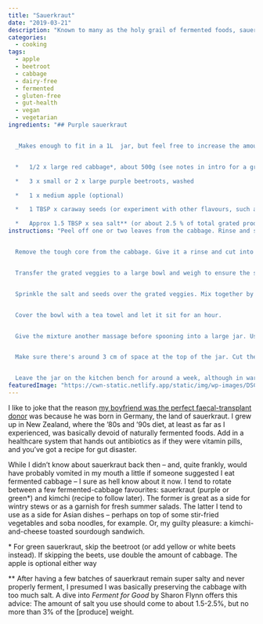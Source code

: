```yaml
---
title: "Sauerkraut"
date: "2019-03-21"
description: "Known to many as the holy grail of fermented foods, sauerkraut can be made simple."
categories: 
  - cooking
tags: 
  - apple
  - beetroot
  - cabbage
  - dairy-free
  - fermented
  - gluten-free
  - gut-health
  - vegan
  - vegetarian
ingredients: "## Purple sauerkraut


  _Makes enough to fit in a 1L  jar, but feel free to increase the amounts for larger vessels_


  *   1/2 x large red cabbage*, about 500g (see notes in intro for a green variation)

  *   3 x small or 2 x large purple beetroots, washed

  *   1 x medium apple (optional)

  *   1 TBSP x caraway seeds (or experiment with other flavours, such as cumin or fennel)

  *   Approx 1.5 TBSP x sea salt** (or about 2.5 % of total grated produce weight, see notes in intro)"
instructions: "Peel off one or two leaves from the cabbage. Rinse and set aside.


  Remove the tough core from the cabbage. Give it a rinse and cut into segments, small enough to fit into the chute of your food processor when using the grater option. Cut the beetroots and apple to fit, too, then feed everything into the food processor. If you don't have a food processor, grate the lot by hand.


  Transfer the grated veggies to a large bowl and weigh to ensure the salt-to-produce ratio is correct.


  Sprinkle the salt and seeds over the grated veggies. Mix together by hand, giving the veggies a bit of a massage as you go. A rubber glove can come in handy here, especially when using red beetroot.


  Cover the bowl with a tea towel and let it sit for an hour.


  Give the mixture another massage before spooning into a large jar. Use the spoon (or your fist, if your hand fits in the jar's opening) to push the mixture down as you go to release the juices. Keep pressing down until the juices rise above the cabbage mixture.


  Make sure there's around 3 cm of space at the top of the jar. Cut the reserved cabbage leaves to fit the jar, then place on top of the cabbage mixture. Press the mixture down once more, then place something on top to make sure the liquid line stays above the cabbage before securing the jar with its lid. I use a smaller jar or cup as a weight, but see whatever works best for you. Apparently a (clean) rock or a plastic bag filled with water will also do the trick.


  Leave the jar on the kitchen bench for around a week, although in warmer weather you could start taste-testing from around five days as fermentation will happen faster. You're looking for the sour flavours to start outweighing the saltiness. When you find that balance, remove the cabbage leaves from the top and shift the jar to the fridge until you're ready to eat it. It will keep for several months."
featuredImage: "https://cwn-static.netlify.app/static/img/wp-images/DSC_0271-1.jpg"
---
```


I like to joke that the reason [my boyfriend was the perfect faecal-transplant donor](https://cookingwithnothing.com/who-gives-a-shit/) was because he was born in Germany, the land of sauerkraut. I grew up in New Zealand, where the ’80s and ’90s diet, at least as far as I experienced, was basically devoid of naturally fermented foods. Add in a healthcare system that hands out antibiotics as if they were vitamin pills, and you’ve got a recipe for gut disaster.

While I didn’t know about sauerkraut back then – and, quite frankly, would have probably vomited in my mouth a little if someone suggested I eat fermented cabbage – I sure as hell know about it now. I tend to rotate between a few fermented-cabbage favourites: sauerkraut (purple or green\*) and kimchi (recipe to follow later). The former is great as a side for wintry stews or as a garnish for fresh summer salads. The latter I tend to use as a side for Asian dishes – perhaps on top of some stir-fried vegetables and soba noodles, for example. Or, my guilty pleasure: a kimchi-and-cheese toasted sourdough sandwich.

\* For green sauerkraut, skip the beetroot (or add yellow or white beets instead). If skipping the beets, use double the amount of cabbage. The apple is optional either way

\*\* After having a few batches of sauerkraut remain super salty and never properly ferment, I presumed I was basically preserving the cabbage with too much salt. A dive into _Ferment for Good_ by Sharon Flynn offers this advice: The amount of salt you use should come to about 1.5-2.5%, but no more than 3% of the \[produce\] weight.
